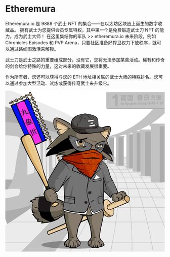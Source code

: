 # Etheremura

Etheremura.io 是 9888 个武士 NFT 的集合——在以太坊区块链上诞生的数字收藏品。 拥有武士为您提供会员专属特权，其中第一个是免费锻造武士刀 NFT 的能力。成为武士大师！ 在这里集结你的军队 >> etheremura.io 未来阶段，例如 Chronicles Episodes 和 PVP Arena，只要社区准备好捍卫权力下放秩序，就可以通过路线图激活来解锁。

武士刀是武士之路的重要组成部分，没有它，您将无法参加某些活动。稀有和传奇的剑会给你特殊的力量，这对未来的收藏发展很重要。

作为所有者，您还可以获得与您的 ETH 地址相关联的武士大师的特殊排名。您可以通过参加大型活动、试炼或获得传奇武士来升级它。

![NFT](微信截图_20220903164506.png)


